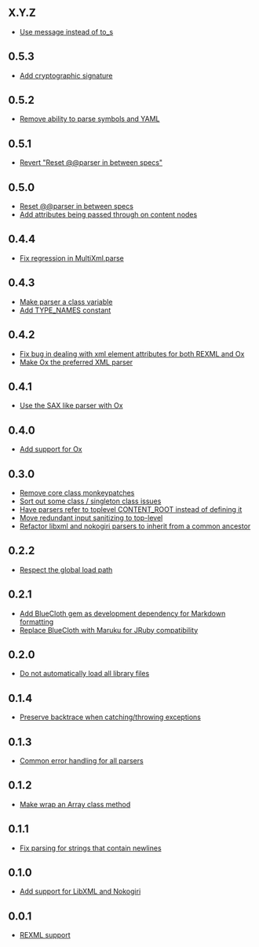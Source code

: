 X.Y.Z
-----
* [Use message instead of to_s](https://github.com/sferik/multi_xml/commit/b06f0114434ffe1957dd7bc2712cb5b76c1b45fe)

0.5.3
-----
* [Add cryptographic signature](https://github.com/sferik/multi_xml/commit/f39f0c74308090737816c622dbb7d7aa28c646c0)

0.5.2
-----
* [Remove ability to parse symbols and YAML](https://github.com/sferik/multi_xml/pull/34)

0.5.1
-----
* [Revert "Reset @@parser in between specs"](https://github.com/sferik/multi_xml/issues/28)

0.5.0
-----
* [Reset @@parser in between specs](https://github.com/sferik/multi_xml/commit/b562bed265918b43ac1c4c638ae3a7ffe95ecd83)
* [Add attributes being passed through on content nodes](https://github.com/sferik/multi_xml/commit/631a8bb3c2253db0024f77f47c16d5a53b8128fd)

0.4.4
-----
* [Fix regression in MultiXml.parse](https://github.com/sferik/multi_xml/commit/45ae597d9a35cbd89cc7f5518c85bac30199fc06)

0.4.3
-----
* [Make parser a class variable](https://github.com/sferik/multi_xml/commit/6804ffc8680ed6466c66f2472f5e016c412c2c24)
* [Add TYPE_NAMES constant](https://github.com/sferik/multi_xml/commit/72a21f2e86c8e3ac9689cee5f3a62102cfb98028)

0.4.2
-----
* [Fix bug in dealing with xml element attributes for both REXML and Ox](https://github.com/sferik/multi_xml/commit/ba3c1ac427ff0268abaf8186fb4bd81100c99559)
* [Make Ox the preferred XML parser](https://github.com/sferik/multi_xml/commit/0a718d740c30fba426f300a929cda9ee8250d238)

0.4.1
-----
* [Use the SAX like parser with Ox](https://github.com/sferik/multi_xml/commit/d289d42817a32e48483c00d5361c76fbea62a166)

0.4.0
-----
* [Add support for Ox](https://github.com/sferik/multi_xml/pull/14)

0.3.0
-----
* [Remove core class monkeypatches](https://github.com/sferik/multi_xml/commit/f7cc3ce4d2924c0e0adc6935d1fba5ec79282938)
* [Sort out some class / singleton class issues](https://github.com/sferik/multi_xml/commit/a5dac06bcf658facaaf7afa295f1291c7be15a44)
* [Have parsers refer to toplevel CONTENT_ROOT instead of defining it](https://github.com/sferik/multi_xml/commit/94e6fa49e69b2a2467a0e6d3558f7d9815cae47e)
* [Move redundant input sanitizing to top-level](https://github.com/sferik/multi_xml/commit/4874148214dbbd2e5a4b877734e2519af42d6132)
* [Refactor libxml and nokogiri parsers to inherit from a common ancestor](https://github.com/sferik/multi_xml/commit/e0fdffcbfe641b6aaa3952ffa0570a893de325c2)

0.2.2
-----
* [Respect the global load path](https://github.com/sferik/multi_xml/commit/68eb3011b37f0e0222bb842abd2a78e1285a97c1)

0.2.1
-----
* [Add BlueCloth gem as development dependency for Markdown formatting](https://github.com/sferik/multi_xml/commit/18195cd1789176709f68f0d7f8df7fc944fe4d24)
* [Replace BlueCloth with Maruku for JRuby compatibility](https://github.com/sferik/multi_xml/commit/bad5516a5ec5e7ef7fc5a35c411721522357fa19)

0.2.0
-----
* [Do not automatically load all library files](https://github.com/sferik/multi_xml/commit/dbd0447e062e8930118573c5453150e9371e5955)

0.1.4
-----
* [Preserve backtrace when catching/throwing exceptions](https://github.com/sferik/multi_xml/commit/7475ee90201c2701fddd524082832d16ca62552d)

0.1.3
-----
* [Common error handling for all parsers](https://github.com/sferik/multi_xml/commit/5357c28eddc14e921fd1be1f445db602a8dddaf2)

0.1.2
-----
* [Make wrap an Array class method](https://github.com/sferik/multi_xml/commit/28307b69bd1d9460353c861466e425c2afadcf56)

0.1.1
-----
* [Fix parsing for strings that contain newlines](https://github.com/sferik/multi_xml/commit/68087a4ce50b5d63cfa60d6f1fcbc2f6d689e43f)

0.1.0
-----
* [Add support for LibXML and Nokogiri](https://github.com/sferik/multi_xml/commit/856bb17fce66601e0b3d3eb3b64dbeb25aed3bca)

0.0.1
-----
* [REXML support](https://github.com/sferik/multi_xml/commit/2a848384a7b90fb3e26b5a8d4dc3fa3e3f2db5fc)

